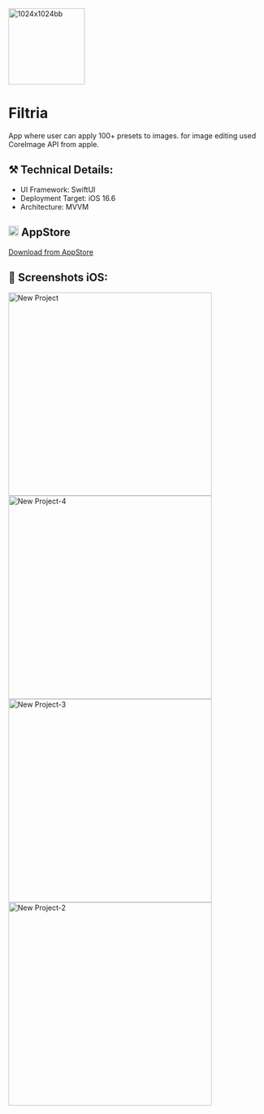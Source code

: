 <img width="150" height="150" alt="1024x1024bb" src="https://github.com/user-attachments/assets/67b78914-ec2a-427d-bcda-dea7c9c5dd84" />

# Filtria

App where user can apply 100+ presets to images. for image editing used CoreImage API from apple.

## ⚒️ Technical Details:
- UI Framework: SwiftUI
- Deployment Target: iOS 16.6
- Architecture: MVVM

## <img width="20" height="20" alt="app-store" src="https://github.com/user-attachments/assets/a0ec53ae-9349-4d79-b7f4-51ce0e90a87a" /> AppStore 
 [Download from AppStore](https://apps.apple.com/ge/app/filtria/id6752562761)

## 📸 Screenshots iOS:
<img width="400" height="400" alt="New Project" src="https://github.com/user-attachments/assets/91a9e2c0-38cd-4ec1-9674-62e199ac08de" />
<img width="400" height="400" alt="New Project-4" src="https://github.com/user-attachments/assets/6396ca9e-4bad-47f9-8d04-8e83b6118d14" />
<img width="400" height="400" alt="New Project-3" src="https://github.com/user-attachments/assets/36377aca-0e4f-4548-86a8-7bf82cf57e5e" />
<img width="400" height="400" alt="New Project-2" src="https://github.com/user-attachments/assets/b941586f-8872-46f0-a375-837fb16a07e5" />
